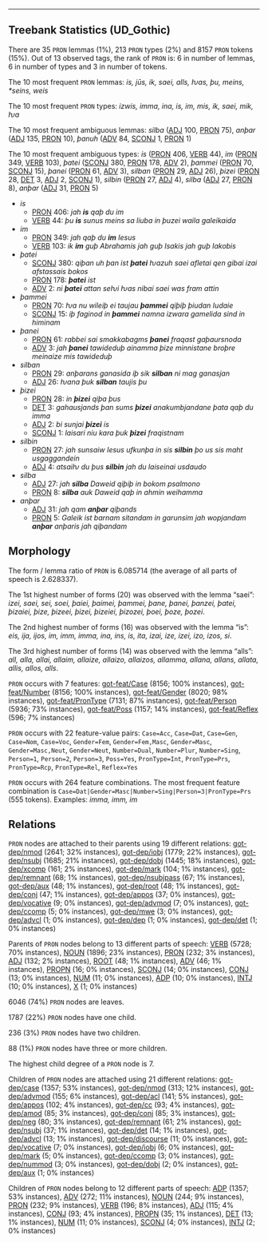 

--------------------------------------------------------------------------------

## Treebank Statistics (UD_Gothic)

There are 35 `PRON` lemmas (1%), 213 `PRON` types (2%) and 8157 `PRON` tokens (15%).
Out of 13 observed tags, the rank of `PRON` is: 6 in number of lemmas, 6 in number of types and 3 in number of tokens.

The 10 most frequent `PRON` lemmas: <em>is, jūs, ik, saei, alls, ƕas, þu, meins, *seins, weis</em>

The 10 most frequent `PRON` types:  <em>izwis, imma, ina, is, im, mis, ik, saei, mik, ƕa</em>

The 10 most frequent ambiguous lemmas: <em>silba</em> ([ADJ]() 100, [PRON]() 75), <em>anþar</em> ([ADJ]() 135, [PRON]() 10), <em>þanuh</em> ([ADV]() 84, [SCONJ]() 1, [PRON]() 1)

The 10 most frequent ambiguous types:  <em>is</em> ([PRON]() 406, [VERB]() 44), <em>im</em> ([PRON]() 349, [VERB]() 103), <em>þatei</em> ([SCONJ]() 380, [PRON]() 178, [ADV]() 2), <em>þammei</em> ([PRON]() 70, [SCONJ]() 15), <em>þanei</em> ([PRON]() 61, [ADV]() 3), <em>silban</em> ([PRON]() 29, [ADJ]() 26), <em>þizei</em> ([PRON]() 28, [DET]() 3, [ADJ]() 2, [SCONJ]() 1), <em>silbin</em> ([PRON]() 27, [ADJ]() 4), <em>silba</em> ([ADJ]() 27, [PRON]() 8), <em>anþar</em> ([ADJ]() 31, [PRON]() 5)


* <em>is</em>
  * [PRON]() 406: <em>jah <b>is</b> qaþ du im</em>
  * [VERB]() 44: <em>þu <b>is</b> sunus meins sa liuba in þuzei waila galeikaida</em>
* <em>im</em>
  * [PRON]() 349: <em>jah qaþ du <b>im</b> Iesus</em>
  * [VERB]() 103: <em>ik <b>im</b> guþ Abrahamis jah guþ Isakis jah guþ Iakobis</em>
* <em>þatei</em>
  * [SCONJ]() 380: <em>qiþan uh þan ist <b>þatei</b> ƕazuh saei afletai qen gibai izai afstassais bokos</em>
  * [PRON]() 178: <em><b>þatei</b> ist</em>
  * [ADV]() 2: <em>ni <b>þatei</b> attan seƕi ƕas nibai saei was fram attin</em>
* <em>þammei</em>
  * [PRON]() 70: <em>ƕa nu wileiþ ei taujau <b>þammei</b> qiþiþ þiudan Iudaie</em>
  * [SCONJ]() 15: <em>iþ faginod in <b>þammei</b> namna izwara gamelida sind in himinam</em>
* <em>þanei</em>
  * [PRON]() 61: <em>rabbei sai smakkabagms <b>þanei</b> fraqast gaþaursnoda</em>
  * [ADV]() 3: <em>jah <b>þanei</b> tawideduþ ainamma þize minnistane broþre meinaize mis tawideduþ</em>
* <em>silban</em>
  * [PRON]() 29: <em>anþarans ganasida iþ sik <b>silban</b> ni mag ganasjan</em>
  * [ADJ]() 26: <em>ƕana þuk <b>silban</b> taujis þu</em>
* <em>þizei</em>
  * [PRON]() 28: <em>in <b>þizei</b> qiþa þus</em>
  * [DET]() 3: <em>gahausjands þan sums <b>þizei</b> anakumbjandane þata qaþ du imma</em>
  * [ADJ]() 2: <em>bi sunjai <b>þizei</b> is</em>
  * [SCONJ]() 1: <em>laisari niu kara þuk <b>þizei</b> fraqistnam</em>
* <em>silbin</em>
  * [PRON]() 27: <em>jah sunsaiw Iesus ufkunþa in sis <b>silbin</b> þo us sis maht usgaggandein</em>
  * [ADJ]() 4: <em>atsaiƕ du þus <b>silbin</b> jah du laiseinai usdaudo</em>
* <em>silba</em>
  * [ADJ]() 27: <em>jah <b>silba</b> Daweid qiþiþ in bokom psalmono</em>
  * [PRON]() 8: <em><b>silba</b> auk Daweid qaþ in ahmin weihamma</em>
* <em>anþar</em>
  * [ADJ]() 31: <em>jah qam <b>anþar</b> qiþands</em>
  * [PRON]() 5: <em>Galeik ist barnam sitandam in garunsim jah wopjandam <b>anþar</b> anþaris jah qiþandam</em>

## Morphology

The form / lemma ratio of `PRON` is 6.085714 (the average of all parts of speech is 2.628337).

The 1st highest number of forms (20) was observed with the lemma “saei”: <em>izei, saei, sei, soei, þaiei, þaimei, þammei, þane, þanei, þanzei, þatei, þizaiei, þize, þizeei, þizei, þizeiei, þizozei, þoei, þoze, þozei</em>.

The 2nd highest number of forms (16) was observed with the lemma “is”: <em>eis, ija, ijos, im, imm, imma, ina, ins, is, ita, izai, ize, izei, izo, izos, si</em>.

The 3rd highest number of forms (14) was observed with the lemma “alls”: <em>all, alla, allai, allaim, allaize, allaizo, allaizos, allamma, allana, allans, allata, allis, allos, alls</em>.

`PRON` occurs with 7 features: [got-feat/Case]() (8156; 100% instances), [got-feat/Number]() (8156; 100% instances), [got-feat/Gender]() (8020; 98% instances), [got-feat/PronType]() (7131; 87% instances), [got-feat/Person]() (5936; 73% instances), [got-feat/Poss]() (1157; 14% instances), [got-feat/Reflex]() (596; 7% instances)

`PRON` occurs with 22 feature-value pairs: `Case=Acc`, `Case=Dat`, `Case=Gen`, `Case=Nom`, `Case=Voc`, `Gender=Fem`, `Gender=Fem,Masc`, `Gender=Masc`, `Gender=Masc,Neut`, `Gender=Neut`, `Number=Dual`, `Number=Plur`, `Number=Sing`, `Person=1`, `Person=2`, `Person=3`, `Poss=Yes`, `PronType=Int`, `PronType=Prs`, `PronType=Rcp`, `PronType=Rel`, `Reflex=Yes`

`PRON` occurs with 264 feature combinations.
The most frequent feature combination is `Case=Dat|Gender=Masc|Number=Sing|Person=3|PronType=Prs` (555 tokens).
Examples: <em>imma, imm, im</em>


## Relations

`PRON` nodes are attached to their parents using 19 different relations: [got-dep/nmod]() (2641; 32% instances), [got-dep/iobj]() (1779; 22% instances), [got-dep/nsubj]() (1685; 21% instances), [got-dep/dobj]() (1445; 18% instances), [got-dep/xcomp]() (161; 2% instances), [got-dep/mark]() (104; 1% instances), [got-dep/remnant]() (68; 1% instances), [got-dep/nsubjpass]() (67; 1% instances), [got-dep/aux]() (48; 1% instances), [got-dep/root]() (48; 1% instances), [got-dep/conj]() (47; 1% instances), [got-dep/appos]() (37; 0% instances), [got-dep/vocative]() (9; 0% instances), [got-dep/advmod]() (7; 0% instances), [got-dep/ccomp]() (5; 0% instances), [got-dep/mwe]() (3; 0% instances), [got-dep/advcl]() (1; 0% instances), [got-dep/dep]() (1; 0% instances), [got-dep/det]() (1; 0% instances)

Parents of `PRON` nodes belong to 13 different parts of speech: [VERB]() (5728; 70% instances), [NOUN]() (1896; 23% instances), [PRON]() (232; 3% instances), [ADJ]() (132; 2% instances), [ROOT]() (48; 1% instances), [ADV]() (46; 1% instances), [PROPN]() (16; 0% instances), [SCONJ]() (14; 0% instances), [CONJ]() (13; 0% instances), [NUM]() (11; 0% instances), [ADP]() (10; 0% instances), [INTJ]() (10; 0% instances), [X]() (1; 0% instances)

6046 (74%) `PRON` nodes are leaves.

1787 (22%) `PRON` nodes have one child.

236 (3%) `PRON` nodes have two children.

88 (1%) `PRON` nodes have three or more children.

The highest child degree of a `PRON` node is 7.

Children of `PRON` nodes are attached using 21 different relations: [got-dep/case]() (1357; 53% instances), [got-dep/nmod]() (313; 12% instances), [got-dep/advmod]() (155; 6% instances), [got-dep/acl]() (141; 5% instances), [got-dep/appos]() (102; 4% instances), [got-dep/cc]() (93; 4% instances), [got-dep/amod]() (85; 3% instances), [got-dep/conj]() (85; 3% instances), [got-dep/neg]() (80; 3% instances), [got-dep/remnant]() (61; 2% instances), [got-dep/nsubj]() (37; 1% instances), [got-dep/det]() (14; 1% instances), [got-dep/advcl]() (13; 1% instances), [got-dep/discourse]() (11; 0% instances), [got-dep/vocative]() (7; 0% instances), [got-dep/iobj]() (6; 0% instances), [got-dep/mark]() (5; 0% instances), [got-dep/ccomp]() (3; 0% instances), [got-dep/nummod]() (3; 0% instances), [got-dep/dobj]() (2; 0% instances), [got-dep/aux]() (1; 0% instances)

Children of `PRON` nodes belong to 12 different parts of speech: [ADP]() (1357; 53% instances), [ADV]() (272; 11% instances), [NOUN]() (244; 9% instances), [PRON]() (232; 9% instances), [VERB]() (196; 8% instances), [ADJ]() (115; 4% instances), [CONJ]() (93; 4% instances), [PROPN]() (35; 1% instances), [DET]() (13; 1% instances), [NUM]() (11; 0% instances), [SCONJ]() (4; 0% instances), [INTJ]() (2; 0% instances)

